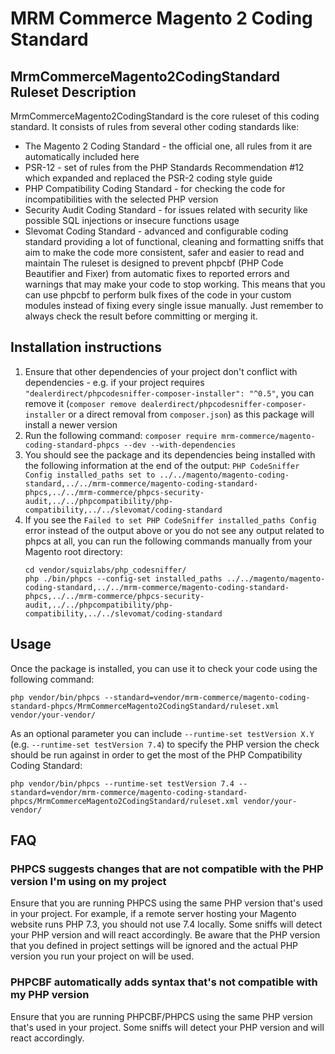 # MRM Commerce Magento 2 Coding Standard

## MrmCommerceMagento2CodingStandard Ruleset Description
MrmCommerceMagento2CodingStandard is the core ruleset of this coding standard. It consists of rules from several other 
coding standards like:
- The Magento 2 Coding Standard - the official one, all rules from it are automatically included here
- PSR-12 - set of rules from the PHP Standards Recommendation #12 which expanded and replaced the PSR-2 coding
  style guide
- PHP Compatibility Coding Standard - for checking the code for incompatibilities with the selected PHP version
- Security Audit Coding Standard - for issues related with security like possible SQL injections or insecure functions
  usage
- Slevomat Coding Standard - advanced and configurable coding standard providing a lot of functional, cleaning
  and formatting sniffs that aim to make the code more consistent, safer and easier to read and maintain
The ruleset is designed to prevent phpcbf (PHP Code Beautifier and Fixer) from automatic fixes to reported errors and
warnings that may make your code to stop working. This means that you can use phpcbf to perform bulk fixes of the code
in your custom modules instead of fixing every single issue manually. Just remember to always check the result before 
committing or merging it.

## Installation instructions
1. Ensure that other dependencies of your project don't conflict with 
   dependencies - e.g. if your project requires `"dealerdirect/phpcodesniffer-composer-installer": "^0.5"`, 
   you can remove it (`composer remove dealerdirect/phpcodesniffer-composer-installer` or a direct removal from 
   `composer.json`) as this package will install a newer version
2. Run the following command: `composer require mrm-commerce/magento-coding-standard-phpcs --dev --with-dependencies`
3. You should see the package and its dependencies being installed with the following information at the 
   end of the output:
   ```PHP CodeSniffer Config installed_paths set to ../../magento/magento-coding-standard,../../mrm-commerce/magento-coding-standard-phpcs,../../mrm-commerce/phpcs-security-audit,../../phpcompatibility/php-compatibility,../../slevomat/coding-standard```
4. If you see the `Failed to set PHP CodeSniffer installed_paths Config` error instead of the output above or you do not
   see any output related to phpcs at all, you can run the following commands manually from your Magento root directory:
   ```
   cd vendor/squizlabs/php_codesniffer/
   php ./bin/phpcs --config-set installed_paths ../../magento/magento-coding-standard,../../mrm-commerce/magento-coding-standard-phpcs,../../mrm-commerce/phpcs-security-audit,../../phpcompatibility/php-compatibility,../../slevomat/coding-standard
   ```

## Usage
Once the package is installed, you can use it to check your code using the following command:
```
php vendor/bin/phpcs --standard=vendor/mrm-commerce/magento-coding-standard-phpcs/MrmCommerceMagento2CodingStandard/ruleset.xml vendor/your-vendor/
```
As an optional parameter you can include `--runtime-set testVersion X.Y` (e.g. `--runtime-set testVersion 7.4`) to
specify the PHP version the check should be run against in order to get the most of the PHP Compatibility Coding 
Standard:
```
php vendor/bin/phpcs --runtime-set testVersion 7.4 --standard=vendor/mrm-commerce/magento-coding-standard-phpcs/MrmCommerceMagento2CodingStandard/ruleset.xml vendor/your-vendor/
```

## FAQ
### PHPCS suggests changes that are not compatible with the PHP version I'm using on my project
Ensure that you are running PHPCS using the same PHP version that's used in your project.
For example, if a remote server hosting your Magento website runs PHP 7.3, you should not use 7.4 locally.
Some sniffs will detect your PHP version and will react accordingly. Be aware that the PHP version that you defined
in project settings will be ignored and the actual PHP version you run your project on will be used.

### PHPCBF automatically adds syntax that's not compatible with my PHP version
Ensure that you are running PHPCBF/PHPCS using the same PHP version that's used in your project. Some sniffs will detect your PHP version and will react accordingly. 

